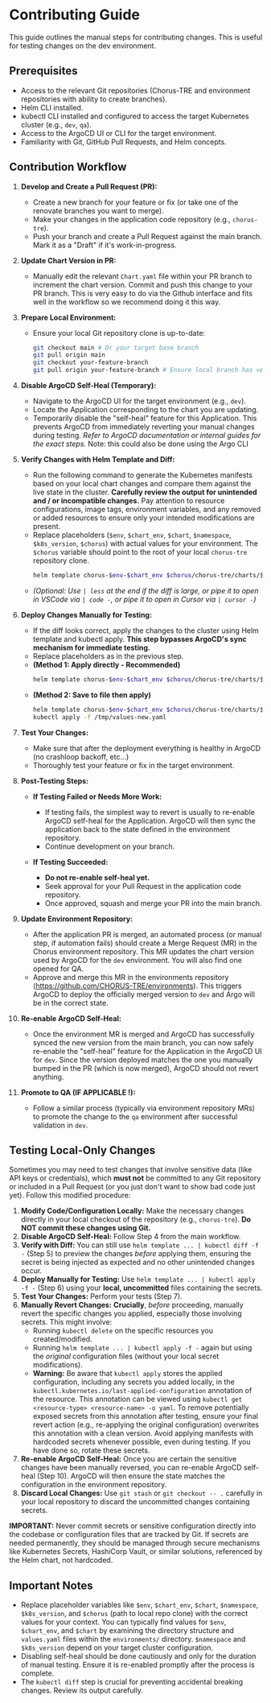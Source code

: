 # Contributing Guide

This guide outlines the manual steps for contributing changes. This is useful for testing changes on the dev environment.

## Prerequisites

*   Access to the relevant Git repositories (Chorus-TRE and environment repositories with ability to create branches).
*   Helm CLI installed.
*   kubectl CLI installed and configured to access the target Kubernetes cluster (e.g., `dev`, `qa`).
*   Access to the ArgoCD UI or CLI for the target environment.
*   Familiarity with Git, GitHub Pull Requests, and Helm concepts.

## Contribution Workflow

1.  **Develop and Create a Pull Request (PR):**
    *   Create a new branch for your feature or fix (or take one of the renovate branches you want to merge).
    *   Make your changes in the application code repository (e.g., `chorus-tre`).
    *   Push your branch and create a Pull Request against the main branch. Mark it as a "Draft" if it's work-in-progress.

2.  **Update Chart Version in PR:**
    *   Manually edit the relevant `Chart.yaml` file within your PR branch to increment the chart version. Commit and push this change to your PR branch. This is very easy to do via the Github interface and fits well in the workflow so we recommend doing it this way.

3.  **Prepare Local Environment:**
    *   Ensure your local Git repository clone is up-to-date:
        ```bash
        git checkout main # Or your target base branch
        git pull origin main
        git checkout your-feature-branch
        git pull origin your-feature-branch # Ensure local branch has version bump
        ```

4.  **Disable ArgoCD Self-Heal (Temporary):**
    *   Navigate to the ArgoCD UI for the target environment (e.g., `dev`).
    *   Locate the Application corresponding to the chart you are updating.
    *   Temporarily disable the "self-heal" feature for this Application. This prevents ArgoCD from immediately reverting your manual changes during testing. *Refer to ArgoCD documentation or internal guides for the exact steps.*
    Note: this could also be done using the Argo CLI

5.  **Verify Changes with Helm Template and Diff:**
    *   Run the following command to generate the Kubernetes manifests based on your local chart changes and compare them against the live state in the cluster. **Carefully review the output for unintended and / or incompatible changes.** Pay attention to resource configurations, image tags, environment variables, and any removed or added resources to ensure only your intended modifications are present.
    *   Replace placeholders (`$env`, `$chart_env`, `$chart`, `$namespace`, `$k8s_version`, `$chorus`) with actual values for your environment. The `$chorus` variable should point to the root of your local `chorus-tre` repository clone.
        ```bash
        helm template chorus-$env-$chart_env $chorus/chorus-tre/charts/$chart -n $namespace --kube-version $k8s_version --values $chorus/environments/chorus-$env/$chart_env/values.yaml | kubectl diff -f -
        ```
    *   *(Optional: Use `| less` at the end if the diff is large, or pipe it to open in VSCode via `| code -`, or pipe it to open in Cursor via `| cursor -`)*

6.  **Deploy Changes Manually for Testing:**
    *   If the diff looks correct, apply the changes to the cluster using Helm template and kubectl apply. **This step bypasses ArgoCD's sync mechanism for immediate testing.**
    *   Replace placeholders as in the previous step.
    *   **(Method 1: Apply directly - Recommended)**
        ```bash
        helm template chorus-$env-$chart_env $chorus/chorus-tre/charts/$chart -n $namespace --kube-version $k8s_version --skip-tests --values $chorus/environments/chorus-$env/$chart_env/values.yaml | kubectl apply -f -
        ```
    *   **(Method 2: Save to file then apply)**
        ```bash
        helm template chorus-$env-$chart_env $chorus/chorus-tre/charts/$chart -n $namespace --kube-version $k8s_version --skip-tests --values $chorus/environments/chorus-$env/$chart_env/values.yaml > /tmp/values-new.yaml
        kubectl apply -f /tmp/values-new.yaml
        ```

7.  **Test Your Changes:**
    *   Make sure that after the deployment everything is healthy in ArgoCD (no crashloop backoff, etc...)
    *   Thoroughly test your feature or fix in the target environment.

8.  **Post-Testing Steps:**

    *   **If Testing Failed or Needs More Work:**
        *   If testing fails, the simplest way to revert is usually to re-enable ArgoCD self-heal for the Application. ArgoCD will then sync the application back to the state defined in the environment repository.
        *   Continue development on your branch.

    *   **If Testing Succeeded:**
        *   **Do not re-enable self-heal yet.**
        *   Seek approval for your Pull Request in the application code repository.
        *   Once approved, squash and merge your PR into the main branch.

9.  **Update Environment Repository:**
    *   After the application PR is merged, an automated process (or manual step, if automation fails) should create a Merge Request (MR) in the Chorus environment repository. This MR updates the chart version used by ArgoCD for the `dev` environment. You will also find one opened for QA.
    *   Approve and merge this MR in the environments repository (https://github.com/CHORUS-TRE/environments). This triggers ArgoCD to deploy the officially merged version to `dev` and Argo will be in the correct state.

10. **Re-enable ArgoCD Self-Heal:**
    *   Once the environment MR is merged and ArgoCD has successfully synced the new version from the main branch, you can now safely re-enable the "self-heal" feature for the Application in the ArgoCD UI for `dev`. Since the version deployed matches the one you manually bumped in the PR (which is now merged), ArgoCD should not revert anything.

11. **Promote to QA (IF APPLICABLE !):**
    *   Follow a similar process (typically via environment repository MRs) to promote the change to the `qa` environment after successful validation in `dev`.

## Testing Local-Only Changes

Sometimes you may need to test changes that involve sensitive data (like API keys or credentials), which **must not** be committed to any Git repository or included in a Pull Request (or you just don't want to show bad code just yet). Follow this modified procedure:

1.  **Modify Code/Configuration Locally:** Make the necessary changes directly in your local checkout of the repository (e.g., `chorus-tre`). **Do NOT commit these changes using Git.**
2.  **Disable ArgoCD Self-Heal:** Follow Step 4 from the main workflow.
3.  **Verify with Diff:** You can still use `helm template ... | kubectl diff -f -` (Step 5) to preview the changes *before* applying them, ensuring the secret is being injected as expected and no other unintended changes occur.
4.  **Deploy Manually for Testing:** Use `helm template ... | kubectl apply -f -` (Step 6) using your **local, uncommitted** files containing the secrets.
5.  **Test Your Changes:** Perform your tests (Step 7).
6.  **Manually Revert Changes:** **Crucially**, *before* proceeding, manually revert the specific changes you applied, especially those involving secrets. This might involve:
    *   Running `kubectl delete` on the specific resources you created/modified.
    *   Running `helm template ... | kubectl apply -f -` again but using the *original* configuration files (without your local secret modifications).
    *   **Warning:** Be aware that `kubectl apply` stores the applied configuration, including any secrets you added locally, in the `kubectl.kubernetes.io/last-applied-configuration` annotation of the resource. This annotation can be viewed using `kubectl get <resource-type> <resource-name> -o yaml`. To remove potentially exposed secrets from this annotation after testing, ensure your final revert action (e.g., re-applying the original configuration) overwrites this annotation with a clean version. Avoid applying manifests with hardcoded secrets whenever possible, even during testing. If you have done so, rotate these secrets.
7.  **Re-enable ArgoCD Self-Heal:** Once you are certain the sensitive changes have been manually reversed, you can re-enable ArgoCD self-heal (Step 10). ArgoCD will then ensure the state matches the configuration in the environment repository.
8.  **Discard Local Changes:** Use `git stash` or `git checkout -- .` carefully in your local repository to discard the uncommitted changes containing secrets.

**IMPORTANT:** Never commit secrets or sensitive configuration directly into the codebase or configuration files that are tracked by Git. If secrets are needed permanently, they should be managed through secure mechanisms like Kubernetes Secrets, HashiCorp Vault, or similar solutions, referenced by the Helm chart, not hardcoded.

## Important Notes

*   Replace placeholder variables like `$env`, `$chart_env`, `$chart`, `$namespace`, `$k8s_version`, and `$chorus` (path to local repo clone) with the correct values for your context. You can typically find values for `$env`, `$chart_env`, and `$chart` by examining the directory structure and `values.yaml` files within the `environments/` directory. `$namespace` and `$k8s_version` depend on your target cluster configuration.
*   Disabling self-heal should be done cautiously and only for the duration of manual testing. Ensure it is re-enabled promptly after the process is complete.
*   The `kubectl diff` step is crucial for preventing accidental breaking changes. Review its output carefully.
